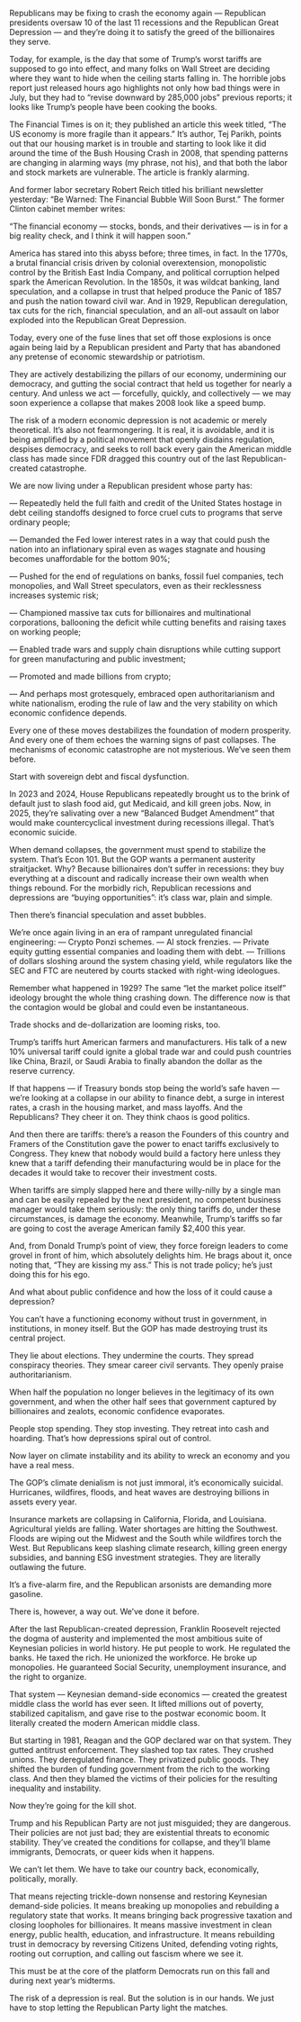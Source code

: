 Republicans may be fixing to crash the economy again — Republican presidents oversaw 10 of the last 11 recessions and the Republican Great Depression — and they’re doing it to satisfy the greed of the billionaires they serve.

Today, for example, is the day that some of Trump‘s worst tariffs are supposed to go into effect, and many folks on Wall Street are deciding where they want to hide when the ceiling starts falling in. The horrible jobs report just released hours ago highlights not only how bad things were in July, but they had to “revise downward by 285,000 jobs” previous reports; it looks like Trump’s people have been cooking the books.

The Financial Times is on it; they published an article this week titled, “The US economy is more fragile than it appears.” It’s author, Tej Parikh, points out that our housing market is in trouble and starting to look like it did around the time of the Bush Housing Crash in 2008, that spending patterns are changing in alarming ways (my phrase, not his), and that both the labor and stock markets are vulnerable. The article is frankly alarming.

And former labor secretary Robert Reich titled his brilliant newsletter yesterday: “Be Warned: The Financial Bubble Will Soon Burst.” The former Clinton cabinet member writes:

“The financial economy — stocks, bonds, and their derivatives — is in for a big reality check, and I think it will happen soon.”

America has stared into this abyss before; three times, in fact. In the 1770s, a brutal financial crisis driven by colonial overextension, monopolistic control by the British East India Company, and political corruption helped spark the American Revolution. In the 1850s, it was wildcat banking, land speculation, and a collapse in trust that helped produce the Panic of 1857 and push the nation toward civil war. And in 1929, Republican deregulation, tax cuts for the rich, financial speculation, and an all-out assault on labor exploded into the Republican Great Depression.

Today, every one of the fuse lines that set off those explosions is once again being laid by a Republican president and Party that has abandoned any pretense of economic stewardship or patriotism.

They are actively destabilizing the pillars of our economy, undermining our democracy, and gutting the social contract that held us together for nearly a century. And unless we act — forcefully, quickly, and collectively — we may soon experience a collapse that makes 2008 look like a speed bump.

The risk of a modern economic depression is not academic or merely theoretical. It’s also not fearmongering. It is real, it is avoidable, and it is being amplified by a political movement that openly disdains regulation, despises democracy, and seeks to roll back every gain the American middle class has made since FDR dragged this country out of the last Republican-created catastrophe.

We are now living under a Republican president whose party has:

— Repeatedly held the full faith and credit of the United States hostage in debt ceiling standoffs designed to force cruel cuts to programs that serve ordinary people;

— Demanded the Fed lower interest rates in a way that could push the nation into an inflationary spiral even as wages stagnate and housing becomes unaffordable for the bottom 90%;

— Pushed for the end of regulations on banks, fossil fuel companies, tech monopolies, and Wall Street speculators, even as their recklessness increases systemic risk;

— Championed massive tax cuts for billionaires and multinational corporations, ballooning the deficit while cutting benefits and raising taxes on working people;

— Enabled trade wars and supply chain disruptions while cutting support for green manufacturing and public investment;

— Promoted and made billions from crypto;

— And perhaps most grotesquely, embraced open authoritarianism and white nationalism, eroding the rule of law and the very stability on which economic confidence depends.

Every one of these moves destabilizes the foundation of modern prosperity. And every one of them echoes the warning signs of past collapses. The mechanisms of economic catastrophe are not mysterious. We’ve seen them before.

Start with sovereign debt and fiscal dysfunction.

In 2023 and 2024, House Republicans repeatedly brought us to the brink of default just to slash food aid, gut Medicaid, and kill green jobs. Now, in 2025, they’re salivating over a new “Balanced Budget Amendment” that would make countercyclical investment during recessions illegal. That’s economic suicide.

When demand collapses, the government must spend to stabilize the system. That’s Econ 101. But the GOP wants a permanent austerity straitjacket. Why? Because billionaires don’t suffer in recessions: they buy everything at a discount and radically increase their own wealth when things rebound. For the morbidly rich, Republican recessions and depressions are “buying opportunities”: it’s class war, plain and simple.

Then there’s financial speculation and asset bubbles.

We’re once again living in an era of rampant unregulated financial engineering:
— Crypto Ponzi schemes.
— AI stock frenzies.
— Private equity gutting essential companies and loading them with debt.
— Trillions of dollars sloshing around the system chasing yield, while regulators like the SEC and FTC are neutered by courts stacked with right-wing ideologues.

Remember what happened in 1929? The same “let the market police itself” ideology brought the whole thing crashing down. The difference now is that the contagion would be global and could even be instantaneous.

Trade shocks and de-dollarization are looming risks, too.

Trump’s tariffs hurt American farmers and manufacturers. His talk of a new 10% universal tariff could ignite a global trade war and could push countries like China, Brazil, or Saudi Arabia to finally abandon the dollar as the reserve currency.

If that happens — if Treasury bonds stop being the world’s safe haven — we’re looking at a collapse in our ability to finance debt, a surge in interest rates, a crash in the housing market, and mass layoffs. And the Republicans? They cheer it on. They think chaos is good politics.

And then there are tariffs: there’s a reason the Founders of this country and Framers of the Constitution gave the power to enact tariffs exclusively to Congress. They knew that nobody would build a factory here unless they knew that a tariff defending their manufacturing would be in place for the decades it would take to recover their investment costs.

When tariffs are simply slapped here and there willy-nilly by a single man and can be easily repealed by the next president, no competent business manager would take them seriously: the only thing tariffs do, under these circumstances, is damage the economy. Meanwhile, Trump’s tariffs so far are going to cost the average American family $2,400 this year.

And, from Donald Trump’s point of view, they force foreign leaders to come grovel in front of him, which absolutely delights him. He brags about it, once noting that, “They are kissing my ass.” This is not trade policy; he’s just doing this for his ego.

And what about public confidence and how the loss of it could cause a depression?

You can’t have a functioning economy without trust in government, in institutions, in money itself. But the GOP has made destroying trust its central project.

They lie about elections. They undermine the courts. They spread conspiracy theories. They smear career civil servants. They openly praise authoritarianism.

When half the population no longer believes in the legitimacy of its own government, and when the other half sees that government captured by billionaires and zealots, economic confidence evaporates.

People stop spending. They stop investing. They retreat into cash and hoarding. That’s how depressions spiral out of control.

Now layer on climate instability and its ability to wreck an economy and you have a real mess.

The GOP’s climate denialism is not just immoral, it’s economically suicidal. Hurricanes, wildfires, floods, and heat waves are destroying billions in assets every year.

Insurance markets are collapsing in California, Florida, and Louisiana. Agricultural yields are falling. Water shortages are hitting the Southwest. Floods are wiping out the Midwest and the South while wildfires torch the West. But Republicans keep slashing climate research, killing green energy subsidies, and banning ESG investment strategies. They are literally outlawing the future.

It’s a five-alarm fire, and the Republican arsonists are demanding more gasoline.

There is, however, a way out. We’ve done it before.

After the last Republican-created depression, Franklin Roosevelt rejected the dogma of austerity and implemented the most ambitious suite of Keynesian policies in world history. He put people to work. He regulated the banks. He taxed the rich. He unionized the workforce. He broke up monopolies. He guaranteed Social Security, unemployment insurance, and the right to organize.

That system — Keynesian demand-side economics — created the greatest middle class the world has ever seen. It lifted millions out of poverty, stabilized capitalism, and gave rise to the postwar economic boom. It literally created the modern American middle class.

But starting in 1981, Reagan and the GOP declared war on that system. They gutted antitrust enforcement. They slashed top tax rates. They crushed unions. They deregulated finance. They privatized public goods. They shifted the burden of funding government from the rich to the working class. And then they blamed the victims of their policies for the resulting inequality and instability.

Now they’re going for the kill shot.

Trump and his Republican Party are not just misguided; they are dangerous. Their policies are not just bad; they are existential threats to economic stability. They’ve created the conditions for collapse, and they’ll blame immigrants, Democrats, or queer kids when it happens.

We can’t let them. We have to take our country back, economically, politically, morally.

That means rejecting trickle-down nonsense and restoring Keynesian demand-side policies. It means breaking up monopolies and rebuilding a regulatory state that works. It means bringing back progressive taxation and closing loopholes for billionaires. It means massive investment in clean energy, public health, education, and infrastructure. It means rebuilding trust in democracy by reversing Citizens United, defending voting rights, rooting out corruption, and calling out fascism where we see it.

This must be at the core of the platform Democrats run on this fall and during next year’s midterms.

The risk of a depression is real. But the solution is in our hands. We just have to stop letting the Republican Party light the matches.
